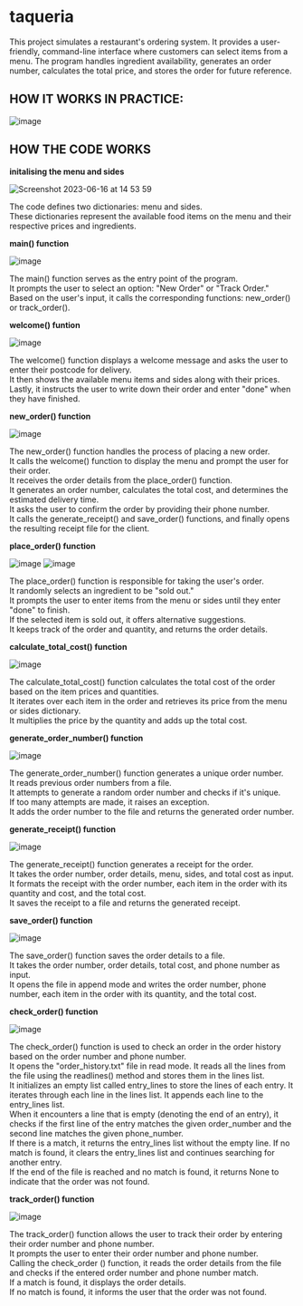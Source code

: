 # taqueria

This project simulates a restaurant's ordering system. It provides a user-friendly, command-line interface where customers can select items from a menu. The program handles ingredient availability, generates an order number, calculates the total price, and stores the order for future reference. 

## HOW IT WORKS IN PRACTICE:

![image](https://github.com/athemis89/taqueria/assets/121729165/b05b13b9-d332-42cb-a3d3-84920a15112f)



## HOW THE CODE WORKS

**initalising the menu and sides**

![Screenshot 2023-06-16 at 14 53 59](https://github.com/athemis89/taqueria/assets/121729165/9bf441fb-0d97-431a-9fa8-e5327e4440ff)

The code defines two dictionaries: menu and sides. <br />
These dictionaries represent the available food items on the menu and their respective prices and ingredients.<br />

**main() function**

![image](https://github.com/athemis89/taqueria/assets/121729165/435f5136-c23b-44f2-b862-be7138863294)

The main() function serves as the entry point of the program. <br />
It prompts the user to select an option: "New Order" or "Track Order." <br />
Based on the user's input, it calls the corresponding functions: new_order() or track_order().<br />

**welcome() funtion**

![image](https://github.com/athemis89/taqueria/assets/121729165/4ebbcd8d-1e80-4d2c-ba5c-ae3d218597e9)

The welcome() function displays a welcome message and asks the user to enter their postcode for delivery. <br /> 
It then shows the available menu items and sides along with their prices.<br />
Lastly, it instructs the user to write down their order and enter "done" when they have finished.<br />

**new_order() function**

![image](https://github.com/athemis89/taqueria/assets/121729165/ab5f8552-21e4-402e-839a-094ab8fcd211)

The new_order() function handles the process of placing a new order.<br />
It calls the welcome() function to display the menu and prompt the user for their order.<br />
It receives the order details from the place_order() function.<br />
It generates an order number, calculates the total cost, and determines the estimated delivery time.<br />
It asks the user to confirm the order by providing their phone number.<br />
It calls the generate_receipt() and save_order() functions, and finally opens the resulting receipt file for the client.<br />

**place_order() function**

![image](https://github.com/athemis89/taqueria/assets/121729165/5d1a93c9-15a3-49ce-9cba-e40335d01a03)
![image](https://github.com/athemis89/taqueria/assets/121729165/2f5fae4f-f5dc-4846-ab69-132a797d168b)

The place_order() function is responsible for taking the user's order.<br />
It randomly selects an ingredient to be "sold out."<br />
It prompts the user to enter items from the menu or sides until they enter "done" to finish.<br />
If the selected item is sold out, it offers alternative suggestions.<br />
It keeps track of the order and quantity, and returns the order details.<br />

**calculate_total_cost() function**

![image](https://github.com/athemis89/taqueria/assets/121729165/d0fc3517-8b12-4456-a22b-c9f2c1fa6440)

The calculate_total_cost() function calculates the total cost of the order based on the item prices and quantities.<br />
It iterates over each item in the order and retrieves its price from the menu or sides dictionary.<br />
It multiplies the price by the quantity and adds up the total cost.<br />

**generate_order_number() function**

![image](https://github.com/athemis89/taqueria/assets/121729165/dbb32692-cdb0-49af-b000-a4648fef5ada)

The generate_order_number() function generates a unique order number.<br />
It reads previous order numbers from a file.<br />
It attempts to generate a random order number and checks if it's unique.<br />
If too many attempts are made, it raises an exception.<br />
It adds the order number to the file and returns the generated order number.<br />

**generate_receipt() function**

![image](https://github.com/athemis89/taqueria/assets/121729165/20a9fbce-1f1e-4506-88f6-7db0d13f3bb2)

The generate_receipt() function generates a receipt for the order.<br />
It takes the order number, order details, menu, sides, and total cost as input.<br />
It formats the receipt with the order number, each item in the order with its quantity and cost, and the total cost.<br />
It saves the receipt to a file and returns the generated receipt.<br />

**save_order() function**

![image](https://github.com/athemis89/taqueria/assets/121729165/899a43f2-229a-44bf-9527-206c4d8aaa45)

The save_order() function saves the order details to a file.<br />
It takes the order number, order details, total cost, and phone number as input.<br />
It opens the file in append mode and writes the order number, phone number, each item in the order with its quantity, and the total cost.<br />

**check_order() function**

![image](https://github.com/athemis89/taqueria/assets/121729165/588aa5b7-815e-406c-9eb3-f42d9baa4846)

The check_order() function is used to check an order in the order history based on the order number and phone number.<br />
It opens the "order_history.txt" file in read mode. It reads all the lines from the file using the readlines() method and stores them in the lines list.<br />
It initializes an empty list called entry_lines to store the lines of each entry. It iterates through each line in the lines list. It appends each line to the entry_lines list.<br />
When it encounters a line that is empty (denoting the end of an entry), it checks if the first line of the entry matches the given order_number and the second line matches the given phone_number.<br />
If there is a match, it returns the entry_lines list without the empty line. If no match is found, it clears the entry_lines list and continues searching for another entry.<br />
If the end of the file is reached and no match is found, it returns None to indicate that the order was not found.

**track_order() function**

![image](https://github.com/athemis89/taqueria/assets/121729165/a417716c-ca38-4f44-9515-6acbd0c01cb5)

The track_order() function allows the user to track their order by entering their order number and phone number.<br />
It prompts the user to enter their order number and phone number.<br />
Calling the check_order () function, it reads the order details from the file and checks if the entered order number and phone number match.<br />
If a match is found, it displays the order details.<br />
If no match is found, it informs the user that the order was not found.<br />





